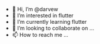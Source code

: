 - 👋 Hi, I’m @darvew
- 👀 I’m interested in flutter
- 🌱 I’m currently learning flutter
- 💞️ I’m looking to collaborate on ...
- 📫 How to reach me ...

<!---
darvew/darvew is a ✨ special ✨ repository because its `README.md` (this file) appears on your GitHub profile.
You can click the Preview link to take a look at your changes.
--->
